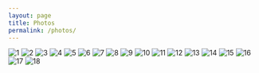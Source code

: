 ```yaml
---
layout: page
title: Photos
permalink: /photos/
---
```

<img src="photos/1.jpg" alt="1"/>
<img src="photos/2.jpg" alt="2"/>
<img src="photos/3.jpg" alt="3"/>
<img src="photos/4.jpg" alt="4"/>
<img src="photos/5.jpg" alt="5"/>
<img src="photos/6.jpg" alt="6"/>
<img src="photos/7.jpg" alt="7"/>
<img src="photos/8.jpg" alt="8"/>
<img src="photos/9.jpg" alt="9"/>
<img src="photos/10.jpg" alt="10"/>
<img src="photos/11.jpg" alt="11"/>
<img src="photos/12.jpg" alt="12"/>
<img src="photos/13.jpg" alt="13"/>
<img src="photos/14.jpg" alt="14"/>
<img src="photos/15.jpg" alt="15"/>
<img src="photos/16.jpg" alt="16"/>
<img src="photos/17.jpg" alt="17"/>
<img src="photos/18.jpg" alt="18"/>